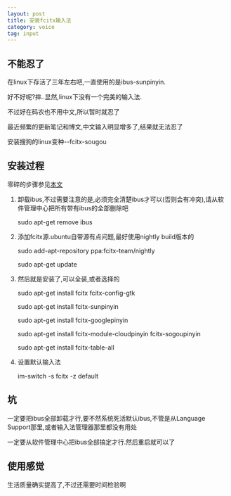 ```yaml
---
layout: post
title: 安装fcitx输入法
category: voice
tag: input
---
```


## 不能忍了

在linux下存活了三年左右吧,一直使用的是ibus-sunpinyin.

好不好呢?摔..显然,linux下没有一个完美的输入法.

不过好在码农也不用中文,所以暂时就忍了

最近频繁的更新笔记和博文,中文输入明显增多了,结果就无法忍了

安装搜狗的linux变种--fcitx-sougou

## 安装过程

零碎的步骤参见[本文][install]

1. 卸载ibus,不过需要注意的是,必须完全清楚ibus才可以(否则会有冲突),请从软件管理中心把所有带有ibus的全部删除吧

    sudo apt-get remove ibus

2. 添加fcitx源.ubuntu自带源有点问题,最好使用nightly build版本的

    sudo add-apt-repository ppa:fcitx-team/nightly

    sudo apt-get update

3. 然后就是安装了,可以全装,或者选择的

    sudo apt-get install fcitx fcitx-config-gtk

    sudo apt-get install fcitx-sunpinyin

    sudo apt-get install fcitx-googlepinyin

    sudo apt-get install fcitx-module-cloudpinyin  fcitx-sogoupinyin

    sudo apt-get install fcitx-table-all

4.  设置默认输入法

    im-switch -s fcitx -z default

## 坑

一定要把ibus全部卸载才行,要不然系统死活默认ibus,不管是从Language Support那里,或者输入法管理器那里都没有用处

一定要从软件管理中心把ibus全部搞定才行.然后重启就可以了

## 使用感觉

生活质量确实提高了,不过还需要时间检验啊

[install]: http://blog.ubuntusoft.com/ubuntu12-10-sougou-pinyin.html#.UegFoFQW1KY

